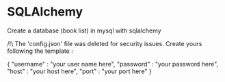 # SQLAlchemy


Create a database (book list) in mysql with sqlalchemy

/!\ The 'config.json' file was deleted for security issues. Create yours following the template :

{
  "username" : "your user name here",
  "password" : "your password here",
  "host" : "your host here",
  "port" : "your port here"
}
